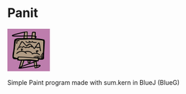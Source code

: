# Panit
![The Logo](https://github.com/2-Bored-Kids/Panit/blob/main/icon.png?raw=true)

Simple Paint program made with sum.kern in BlueJ (BlueG)
